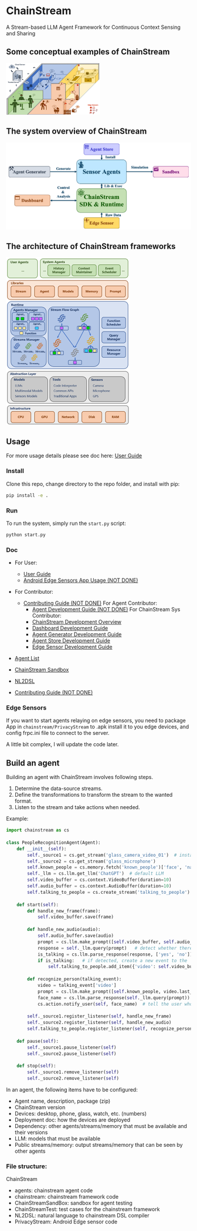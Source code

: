 # ChainStream

A Stream-based LLM Agent Framework for Continuous Context Sensing and Sharing

## Some conceptual examples of ChainStream

<img src="doc/img/ChainstreamExample.png" alt="ChainStream" style="zoom:25%;" />

## The system overview of ChainStream

<img src="doc/img/ChainStreamMainComponents.png">

## The architecture of ChainStream frameworks

<img src="doc/img/ChainStreamArchNew.png" alt="ChainStream" style="zoom:50%;" />

## Usage

For more usage details please see doc here: [User Guide]()

### Install

Clone this repo, change directory to the repo folder, and install with pip:

```bash
pip install -e .
```

### Run

To run the system, simply run the `start.py` script:

```bash
python start.py
```

### Doc
- For User:
  - [User Guide](doc/UserGuide/USER_GUIDE.md)
  - [Android Edge Sensors App Usage (NOT DONE)]()
- For Contributor:
  - [Contributing Guide (NOT DONE)](doc/ContributorGuide/CONTRIBUTOR_GUIDE.md)
  For Agent Contributor:
    - [Agent Development Guide (NOT DONE)](doc/ContributorGuide/AgentDevelopmentGuide/AGENT_DEVELOPMENT_OVERVIEW.md)
  For ChainStream Sys Contributor:
    - [ChainStream Development Overview](doc/ContributorGuide/ChainStreamDevelopmentGuide/CHAINSTREAM_DEVELOPMENT_OVERVIEW.md)
    - [Dashboard Development Guide](doc/ContributorGuide/ChainStreamDevelopmentGuide/DASHBOARD_DEVELOPMENT_GUIDE.md)
    - [Agent Generator Development Guide](doc/ContributorGuide/ChainStreamDevelopmentGuide/AGENT_GENERATOR_DEVELOPMENT_GUIDE.md)
    - [Agent Store Development Guide](doc/ContributorGuide/ChainStreamDevelopmentGuide/AGENT_STORE_DEVELOPMENT_GUIDE.md)
    - [Edge Sensor Development Guide](doc/ContributorGuide/ChainStreamDevelopmentGuide/EDGE_SENSOR_DEVELOPMENT_GUIDE.md)
  
- [Agent List](agents/AGENT_LIST.md)
- [ChainStream Sandbox](ChainStreamOJ/README.md)
- [NL2DSL](NL2DSL/README.md)
- [Contributing Guide (NOT DONE)]()

### Edge Sensors

If you want to start agents relaying on edge sensors, you need to package App in `chainstream/PrivacyStream` to .apk 
install it to you edge devices, and config frpc.ini file to connect to the server.

A little bit complex, I will update the code later.

## Build an agent

Building an agent with ChainStream involves following steps.

1. Determine the data-source streams.
2. Define the transformations to transform the stream to the wanted format.
3. Listen to the stream and take actions when needed.

Example:

```python
import chainstream as cs

class PeopleRecognitionAgent(Agent):
    def __init__(self):
        self._source1 = cs.get_stream('glass_camera_video_01')  # instance of Stream
        self._source2 = cs.get_stream('glass_microphone')
        self.known_people = cs.memory.fetch('known_people')['face', 'name']
        self._llm = cs.llm.get_llm('ChatGPT')  # default LLM
        self.video_buffer = cs.context.VideoBuffer(duration=10)
        self.audio_buffer = cs.context.AudioBuffer(duration=10)
        self.talking_to_people = cs.create_stream('talking_to_people')

    def start(self):
        def handle_new_frame(frame):
            self.video_buffer.save(frame)

        def handle_new_audio(audio):
            self.audio_buffer.save(audio)
            prompt = cs.llm.make_prompt([self.video_buffer, self.audio_buffer, 'is there a person talking to the user?'])
            response = self._llm.query(prompt)   # detect whether there is a talking people with LLM
            is_talking = cs.llm.parse_response(response, ['yes', 'no']) == 'yes'
            if is_talking:   # if detected, create a new event to the 'talking_to_people' stream
                self.talking_to_people.add_item({'video': self.video_buffer.snapshot(), 'audio': self.audio_buffer.snapshot()})

        def recognize_person(talking_event):
            video = talking_event['video']
            prompt = cs.llm.make_prompt([self.known_people, video.last_frame(), 'who is the person in the image?'])
            face_name = cs.llm.parse_response(self._llm.query(prompt))
            cs.action.notify_user(self, face_name)  # tell the user who is talking

        self._source1.register_listener(self, handle_new_frame)
        self._source2.register_listener(self, handle_new_audio)
        self.talking_to_people.register_listener(self, recognize_person)

    def pause(self):
        self._source1.pause_listener(self)
        self._source2.pause_listener(self)

    def stop(self):
        self._source1.remove_listener(self)
        self._source2.remove_listener(self)

```

In an agent, the following items have to be configured:

- Agent name, description, package (zip)
- ChainStream version
- Devices: desktop, phone, glass, watch, etc. (numbers)
- Deployment doc: how the devices are deployed
- Dependency: other agents/streams/memory that must be available and their versions
- LLM: models that must be available
- Public streams/memory: output streams/memory that can be seen by other agents


### File structure:

ChainStream
- agents: chainstream agent code
- chainstream: chainstream framework code
- ChainStreamSandBox: sandbox for agent testing
- ChainStreamTest: test cases for the chainstream framework
- NL2DSL: natural language to chainstream DSL compiler
- PrivacyStream: Android Edge sensor code
